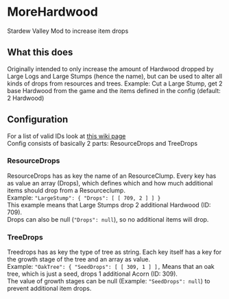 # MoreHardwood
Stardew Valley Mod to increase item drops

## What this does
Originally intended to only increase the amount of Hardwood dropped by Large Logs and Large Stumps (hence the name), but can be used to alter all kinds of drops from resources and trees.
Example: Cut a Large Stump, get 2 base Hardwood from the game and the items defined in the config (default: 2 Hardwood)

## Configuration
For a list of valid IDs look at [this wiki page](https://stardewvalleywiki.com/Modding:Object_data)<br>
Config consists of basically 2 parts: ResourceDrops and TreeDrops
### ResourceDrops
ResourceDrops has as key the name of an ResourceClump. Every key has as value an array (Drops), which defines which and how much additional items should drop from a Resourceclump. <br>
Example: ```"LargeStump": {
      "Drops": [
        [
          709,
          2
        ]
      ]
    }```<br> 
    This example means that Large Stumps drop 2 additional Hardwood (ID: 709).<br>
    Drops can also be null (```"Drops": null```), so no additional items will drop.
### TreeDrops
Treedrops has as key the type of tree as string. Each key itself has a key for the growth stage of the tree and an array as value.<br>
Example: ```"OakTree": {
      "SeedDrops": [
        [
          309,
          1
        ]
      ],``` Means that an oak tree, which is just a seed, drops 1 additional Acorn (ID: 309).<br>
      The value of growth stages can be null (Example: ```"SeedDrops": null```) to prevent additional item drops.